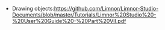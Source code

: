 
- Drawing objects:https://github.com/Limnor/Limnor-Studio-Documents/blob/master/Tutorials/Limnor%20Studio%20-%20User%20Guide%20-%20Part%20VII.pdf

